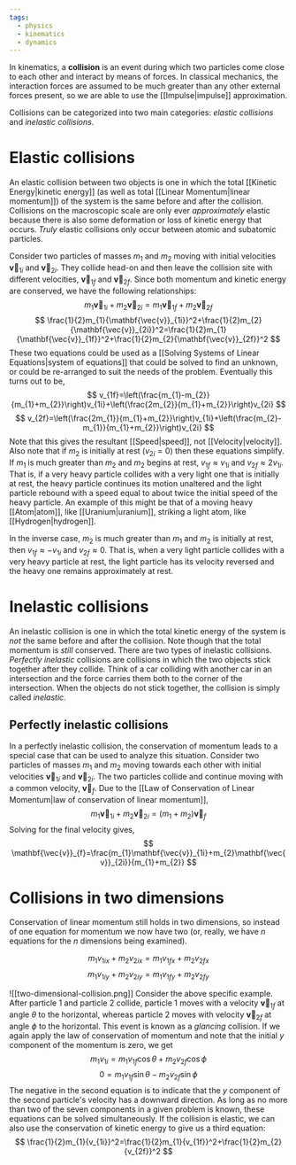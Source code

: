 ```yaml
---
tags:
  - physics
  - kinematics
  - dynamics
---
```

In kinematics, a **collision** is an event during which two particles come close to each other and interact by means of forces. In classical mechanics, the interaction forces are assumed to be much greater than any other external forces present, so we are able to use the [[Impulse|impulse]] approximation.

Collisions can be categorized into two main categories: *elastic collisions* and *inelastic collisions*. 

# Elastic collisions
An elastic collision between two objects is one in which the total [[Kinetic Energy|kinetic energy]] (as well as total [[Linear Momentum|linear momentum]]) of the system is the same before and after the collision. Collisions on the macroscopic scale are only ever *approximately* elastic because there is also some deformation or loss of kinetic energy that occurs. *Truly* elastic collisions only occur between atomic and subatomic particles.

Consider two particles of masses $m_{1}$ and $m_{2}$ moving with initial velocities $\mathbf{\vec{v}}_{1i}$ and $\mathbf{\vec{v}}_{2i}$. They collide head-on and then leave the collision site with different velocities, $\mathbf{\vec{v}}_{1f}$ and $\mathbf{\vec{v}}_{2f}$. Since both momentum and kinetic energy are conserved, we have the following relationships:
$$
m_{1}\mathbf{\vec{v}}_{1i}+m_{2}\mathbf{\vec{v}}_{2i}=m_{1}\mathbf{\vec{v}}_{1f}+m_{2}\mathbf{\vec{v}}_{2f}
$$
$$
\frac{1}{2}m_{1}{\mathbf{\vec{v}}_{1i}}^2+\frac{1}{2}m_{2}{\mathbf{\vec{v}}_{2i}}^2=\frac{1}{2}m_{1}{\mathbf{\vec{v}}_{1f}}^2+\frac{1}{2}m_{2}{\mathbf{\vec{v}}_{2f}}^2
$$
These two equations could be used as a [[Solving Systems of Linear Equations|system of equations]] that could be solved to find an unknown, or could be re-arranged to suit the needs of the problem. Eventually this turns out to be,
$$
v_{1f}=\left(\frac{m_{1}-m_{2}}{m_{1}+m_{2}}\right)v_{1i}+\left(\frac{2m_{2}}{m_{1}+m_{2}}\right)v_{2i}
$$
$$
v_{2f}=\left(\frac{2m_{1}}{m_{1}+m_{2}}\right)v_{1i}+\left(\frac{m_{2}-m_{1}}{m_{1}+m_{2}}\right)v_{2i}
$$
Note that this gives the resultant [[Speed|speed]], not [[Velocity|velocity]]. Also note that if $m_{2}$ is initially at rest ($v_{2i}=0$) then these equations simplify. If $m_{1}$ is much greater than $m_{2}$ and $m_{2}$ begins at rest, $v_{1f}\approx v_{1i}$ and $v_{2f}\approx 2v_{1i}$. That is, if a very heavy particle collides with a very light one that is initially at rest, the heavy particle continues its motion unaltered and the light particle rebound with a speed equal to about twice the initial speed of the heavy particle. An example of this might be that of a moving heavy [[Atom|atom]], like [[Uranium|uranium]], striking a light atom, like [[Hydrogen|hydrogen]]. 

In the inverse case, $m_{2}$ is much greater than $m_{1}$ and $m_{2}$ is initially at rest, then $v_{1f}\approx-v_{1i}$ and $v_{2f}\approx{0}$. That is, when a very light particle collides with a very heavy particle at rest, the light particle has its velocity reversed and the heavy one remains approximately at rest.
# Inelastic collisions

An inelastic collision is one in which the total kinetic energy of the system is *not* the same before and after the collision. Note though that the total momentum is *still* conserved. There are two types of inelastic collisions. *Perfectly inelastic* collisions are collisions in which the two objects stick together after they collide. Think of a car colliding with another car in an intersection and the force carries them both to the corner of the intersection. When the objects do not stick together, the collision is simply called *inelastic*. 

## Perfectly inelastic collisions

In a perfectly inelastic collision, the conservation of momentum leads to a special case that can  be used to analyze this situation. Consider two particles of masses $m_{1}$ and $m_{2}$ moving towards each other with initial velocities $\mathbf{\vec{v}}_{1i}$ and $\mathbf{\vec{v}}_{2i}$. The two particles collide and continue moving with a common velocity, $\mathbf{\vec{v}}_{f}$. Due to the [[Law of Conservation of Linear Momentum|law of conservation of linear momentum]],
$$
m_{1}\mathbf{\vec{v}}_{1i}+m_{2}\mathbf{\vec{v}}_{2i}=(m_{1}+m_{2})\mathbf{\vec{v}}_{f}
$$
Solving for the final velocity gives,
$$
\mathbf{\vec{v}}_{f}=\frac{m_{1}\mathbf{\vec{v}}_{1i}+m_{2}\mathbf{\vec{v}}_{2i}}{m_{1}+m_{2}}
$$

# Collisions in two dimensions
Conservation of linear momentum still holds in two dimensions, so instead of one equation for momentum we now have two (or, really, we have $n$ equations for the $n$ dimensions being examined).

$$
m_{1}v_{1ix}+m_{2}v_{2ix}=m_{1}v_{1fx}+m_{2}v_{2fx}
$$
$$
m_{1}v_{1iy}+m_{2}v_{2iy}=m_{1}v_{1fy}+m_{2}v_{2fy}
$$

![[two-dimensional-collision.png]]
Consider the above specific example.  After particle 1 and particle 2 collide, particle 1 moves with a velocity $\mathbf{\vec{v}}_{1f}$ at angle $\theta$ to the horizontal, whereas particle 2 moves with velocity $\mathbf{\vec{v}}_{2f}$ at angle $\phi$ to the horizontal. This event is known as a *glancing* collision.  If we again apply the law of conservation of momentum and note that the initial $y$ component of the momentum is zero, we get
$$
m_{1}v_{1i}=m_{1}v_{1f}\cos \theta+m_{2}v_{2f}\cos \phi
$$
$$
0=m_{1}v_{1f}\sin \theta-m_{2}v_{2f}\sin \phi
$$
The negative in the second equation is to indicate that the $y$ component of the second particle's velocity has a downward direction. As long as no more than two of the seven components in a given problem is known, these equations can be solved simultaneously. If the collision is elastic, we can also use the conservation of kinetic energy to give us a third equation:
$$
\frac{1}{2}m_{1}{v_{1i}}^2=\frac{1}{2}m_{1}{v_{1f}}^2+\frac{1}{2}m_{2}{v_{2f}}^2
$$
